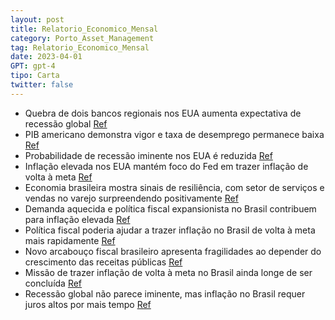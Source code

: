 ```yaml
---
layout: post
title: Relatorio_Economico_Mensal
category: Porto_Asset_Management
tag: Relatorio_Economico_Mensal
date: 2023-04-01
GPT: gpt-4
tipo: Carta
twitter: false
---
```


- Quebra de dois bancos regionais nos EUA aumenta expectativa de recessão global
<a href="#" onclick="search_on_pdf('Relatório Econômico MensalO foco (excessivo) nas receitasPorto Asset ManagementMaio - 2023Relató')">Ref</a>
- PIB americano demonstra vigor e taxa de desemprego permanece baixa
<a href="#" onclick="search_on_pdf('taxa de juros de 10 anos normalmente se situa acima do juro de 2 anos. Quando essa relaçãose invert')">Ref</a>
- Probabilidade de recessão iminente nos EUA é reduzida
<a href="#" onclick="search_on_pdf('Dito de outro modo, esse é um quadro que no mínimo retarda o processo de desinflação e,consequentem')">Ref</a>
- Inflação elevada nos EUA mantém foco do Fed em trazer inflação de volta à meta
<a href="#" onclick="search_on_pdf('Fontes: Federal Reserve, Porto Asset ManagementRelatório Econômico MensalNesse sentido, a política')">Ref</a>
- Economia brasileira mostra sinais de resiliência, com setor de serviços e vendas no varejo surpreendendo positivamente
<a href="#" onclick="search_on_pdf('Aqui no Brasil também observamos sinais de resiliência da economia. O desempenho do setorde serviço')">Ref</a>
- Demanda aquecida e política fiscal expansionista no Brasil contribuem para inflação elevada
<a href="#" onclick="search_on_pdf('expansionista que vai na direção oposta da ação da política monetária. A resultante dessesfatores é')">Ref</a>
- Política fiscal poderia ajudar a trazer inflação no Brasil de volta à meta mais rapidamente
<a href="#" onclick="search_on_pdf('Fontes: Federal Reserve, Porto Asset ManagementRelatório Econômico MensalNesse sentido, a política')">Ref</a>
- Novo arcabouço fiscal brasileiro apresenta fragilidades ao depender do crescimento das receitas públicas
<a href="#" onclick="search_on_pdf('a dívida, ou ao menos a estabilizem. A grande fragilidade do novo arcabouço é justamentedepender ta')">Ref</a>
- Missão de trazer inflação de volta à meta no Brasil ainda longe de ser concluída
<a href="#" onclick="search_on_pdf('política monetária.Diante de todos esses fatores, a missão de trazer a inflação de volta para a met')">Ref</a>
- Recessão global não parece iminente, mas inflação no Brasil requer juros altos por mais tempo
<a href="#" onclick="search_on_pdf('Dito de outro modo, esse é um quadro que no mínimo retarda o processo de desinflação e,consequentem')">Ref</a>
